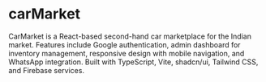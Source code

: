 # carMarket
CarMarket is a React-based second-hand car marketplace for the Indian market. Features include Google authentication, admin dashboard for inventory management, responsive design with mobile navigation, and WhatsApp integration. Built with TypeScript, Vite, shadcn/ui, Tailwind CSS, and Firebase services.
